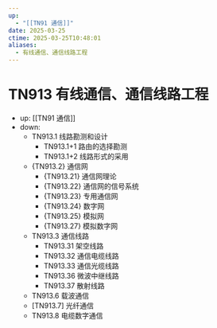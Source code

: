 ```yaml
---
up:
  - "[[TN91 通信]]"
date: 2025-03-25
ctime: 2025-03-25T10:48:01
aliases:
  - 有线通信、通信线路工程
---
```


# TN913 有线通信、通信线路工程

- up: [[TN91 通信]]
- down:	
	- TN913.1 线路勘测和设计
		- TN913.1+1 路由的选择勘测
		- TN913.1+2 线路形式的采用
	- {TN913.2} 通信网
		- {TN913.21} 通信网理论
		- {TN913.22} 通信网的信号系统
		- {TN913.23} 专用通信网
		- {TN913.24} 数字网
		- {TN913.25} 模拟网
		- {TN913.27} 模拟数字网
	- TN913.3 通信线路
		- TN913.31 架空线路
		- TN913.32 通信电缆线路
		- TN913.33 通信光缆线路
		- TN913.36 微波中继线路
		- TN913.37 散射线路
	- TN913.6 载波通信
	- [TN913.7] 光纤通信
	- TN913.8 电缆数字通信
	
